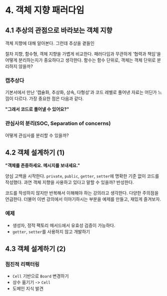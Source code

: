 # 4. 객체 지향 패러다임

## 4.1 추상의 관점으로 바라보는 객체 지향

객체 지향에 대해 알아본다. 그런데 추상을 곁들인

절차 지향, 함수형, 객체 지향을 가볍게 비교한다. 패러다임과 무관하게 '협력과 책임'을 어떻게 분리하는지가 중요하다고 생각한다.
함수는 함수 단위로, 객체는 객체 단위로 분리하지 않을까?

### 캡추상다

기본서에서 만난 '캡슐화, 추상화, 상속, 다형성'과 코드 레벨로 풀어낸 자료는 어딘가 느낌이 다르다. 가장 중요한 점은 다음과 같다.

**"그래서 코드로 풀어낼 수 있어요?"**

### 관심사의 분리(SOC, Separation of concerns)

어떻게 관심사를 분리할 수 있을까?

## 4.2 객체 설계하기 (1)

**"객체를 존중하세요. 메시지를 보내세요."**

양심 고백을 시작한다. `private`, `public`, `getter`, `setter`에 명확한 기준 없이 코드를 작성했다.
과연 객체 지향을 사용하고 있다고 말할 수 있을까? 반성한다.

코드를 작성하지 않지만 반복해서 이해해야 하는 강의라고 생각한다. 다양한 주의점을 언급한다.
더불어 이번 강의에서 이야기하시는 부분을 예제를 만들고, 재밌게 즐겨보자.

### 예제

- 생성자, 정적 팩토리 메서드에서 유효성 검증이 가능하다.
- `getter`, `setter`를 사용하지 않고 개발하기

## 4.3 객체 설계하기 (2)

### 점진적 리팩터링

- `Cell` 기반으로 `Board` 변경하기
- 상수 옮기기 -> `Cell`
- 도메인 지식 발견
